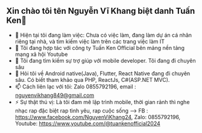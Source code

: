 ## Xin chào  tôi tên Nguyễn Vĩ Khang biệt danh Tuấn Ken👋

- 🔭 Hiện tại tôi đang làm việc: Chưa có việc làm, đang làm dự án cá nhân riêng tại nhà, và tìm kiếm việc làm trên các trang việc làm IT
- 👯 Tôi đang hợp tác với công ty Tuấn Ken Official bên mảng nền tảng mạng xã hội Youtube
- 🤔 Tôi đang tìm kiếm sự trợ giúp với mobile developer. Tôi đang đi chuyên sâu
- 💬 Hỏi tôi về Android native(Java), Flutter, React Native đang đi chuyên sâu. Có biết tham khảo qua PHP, ReactJs, C#(ASP.NET MVC). 
- 📫 Cách liên lạc với tôi: Zalo 0855792196, email : nguyenvikhang849@gmail.com
- ⚡ Sự thật thú vị: Là tôi đam mê lập trình mobile, thời gian rảnh thì nghe nhạc rap đặc biệt rap tình yêu, rap cuộc sống
--> FB : https://www.facebook.com/NguyenViKhang24, Zalo: 0855792196, Youtube: https://www.youtube.com/@tuankenofficial2024
